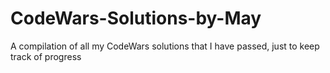 # CodeWars-Solutions-by-May
A compilation of all my CodeWars solutions that I have passed, just to keep track of progress
